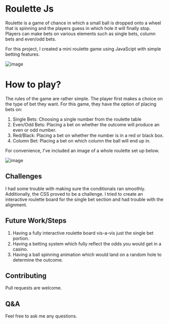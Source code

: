 # Roulette Js

Roulette is a game of chance in which a small ball is dropped onto a wheel that is spinning and the players guess in which hole it will finally stop. Players can make bets on various elements such as single bets, column bets and even/odd bets. 

For this project, I created a mini roulette game using JavaScipt with simple betting features. 

![image](https://user-images.githubusercontent.com/87969338/129994589-b4b9d552-46f2-4787-aff1-7f219cb5b998.png)


# How to play?

The rules of the game are rather simple. The player first makes a choice on the type of bet they want. For this game, they have the option of placing bets on:

1. Single Bets: Choosing a single number from the roulette table
2. Even/Odd Bets: Placing a bet on whether the outcome will produce an even or odd number.
3. Red/Black: Placing a bet on whether the number is in a red or black box.
4. Column Bet: Placing a bet on which column the ball will end up in.

For convenience, I've included an image of a whole roulette set up below.

![image](https://user-images.githubusercontent.com/87969338/129994963-87c94424-fae3-4732-b7cd-b19feeb569a6.png)


## Challenges

I had some trouble with making sure the conditionals ran smoothly. Additionally, the CSS proved to be a challenge. I tried to create an interactive roulette board for the single bet section and had trouble with the alignment.  

## Future Work/Steps

1. Having a fully interactive roulette board vis-a-vis just the single bet portion.
2. Having a betting system which fully reflect the odds you would get in a casino.
3. Having a ball spinning animation which would land on a random hole to determine the outcome.


## Contributing
Pull requests are welcome. 

## Q&A
Feel free to ask me any questions.

